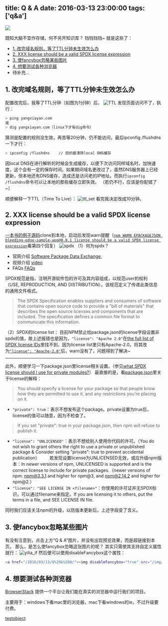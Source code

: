 title: Q & A
date: 2016-03-13 23:00:00
tags: ['q&a']
---
<a href="/2016/03/13/Q%20&%20A/"><img disableFancybox="true" src="/img/q&a.jpg"></a>

<!-- more -->

既知大脑不宜作存储，何不另开知识库？
铛铛铛铛~ 就是这些了：
-  [1. 改完域名规则，等了TTL分钟未生效怎么办](#1-改完域名规则，等了TTL分钟未生效怎么办)
-  [2. XXX license should be a valid SPDX license expression](#2-XXX-license-should-be-a-valid-SPDX-license-expression)
-  [3. 使fancybox忽略某些图片](#3-使fancybox忽略某些图片)
-  [4. 想要测试各种浏览器](#4-想要测试各种浏览器)
-  待补充...
## 1. 改完域名规则，等了TTL分钟未生效怎么办
配置改完后，我等了TTL分钟（如图为1分钟）后，
 ![TTL](/img/TTL.jpg)
发现页面访问不了，执行：
``` bash
> ping yangxiayan.com
或
> dig yangxiayan.com（linux下才有dig命令）
```
猜测是配置的规则没生效，再苦等20分钟，仍不能访问，最后ipconfig /flushdns 一下才行：
``` bash
> ipconfig /flushdns	// 目的是清除local DNS缓存
```
因local DNS在进行解析的时候会生成缓存，以便下次访问同样域名时，加快速度，这个会有一定的保存时间。如果期间域名更改过了，虽然DNS服务器上已经更新，但本地还有DNS缓存，造成还是访问老的IP地址。而执行`ipconfig /flushdns`命令可以让本地的那些缓存立即失效。
（若仍不行，应该是你配错了~）

顺便解释一下TTL（Time To Live）：
 ![ttl_set](/img/ttl_set.jpg)
看完我决定改成10分钟。


## 2. XXX license should be a valid SPDX license expression
[一本书的例子源码](https://github.com/backstopmedia/bleeding-edge-sample-app)clone到本地，启动后发现warn提醒（[`npm WARN EPACKAGEJSON bleeding-edge-sample-app@0.0.1 license should be a valid SPDX license expression`](https://github.com/backstopmedia/bleeding-edge-sample-app/issues/56)看第四个回复）
 ![spdx](/img/spdx.jpg)
（1）何为spdx？
- 官网介绍 [Software Package Data Exchange](http://spdx.org/about-spdx),
- 视频介绍 [video](http://www.linuxfoundation.org/programs/legal/compliance/webinars/introduction-to-spdx)
- FAQs [FAQs](https://spdx.org/about-spdx/faqs)

SPDX规范是指，注明开源软件包的许可及其内容组成，以规范user的权利（USE, REPRODUCTION, AND DISTRIBUTION）。该规范定义了传递此类信息的通用文件格式。
> The SPDX Specification enables suppliers and consumers of software that contains open source code to provide a "bill of materials" that describes the open source licenses and components that are included.  The specification defines a common file format to communicate this information.

（2）SPDX的license list：
目前NPM禁止给package.json的license字段设置非spdx的值，故上述报错也是因为，`"license": "Apache 2.0"`在[the full list of SPDX license IDs](https://spdx.org/licenses)里找不到，因为license list里只有Apache-2.0。将其改为[`"license": "Apache-2.0"`](https://spdx.org/licenses/Apache-2.0.html#licenseText)后，warn没有了，问题得到了解决~

-----------------------
此外，顺便学习一下package.json里license相关设置。（参见[what SPDX license should I use for private modules?](https://github.com/npm/npm/issues/8773)）
最直接的是，看[package.json](https://docs.npmjs.com/files/package.json)里关于license的解释：
> You should specify a license for your package so that people know how they are permitted to use it, and any restrictions you're placing on it.

- `"private": true`：表示不想发布这个package。private设置为true后，license的值可以随意，因为不检查了。
> If you set "private": true in your package.json, then npm will refuse to publish it.
- `"license": "UNLICENSED"`：表示不想给别人使用你代码的许可。（You do not wish to grant others the right to use a private or unpublished package & Consider setting "private": true to prevent accidental publication）
　　若发现设置license为UNLICENSED无效，或应升级npm版本：In newer versions of npm, UNLICENSED is supported and is the correct license to include for private packages.（newer versions of npm: npm@3.3.1 and higher for npm@3, and npm@2.14.2 and higher for npm@2.）
- `"license": "SEE LICENSE IN <filename>"`：你使用的许可证并无SPDX标识，可以通过filename来指定。If you are licensing it to others, put the terms in a file, and SEE LICENSE IN file.

同时我们应该关注npm的升级，以防版本更新后，上述字段变了含义。

## 3. 使fancybox忽略某些图片
有没有注意到，点击上方“Q & A”图片，并没有出现预览效果，而是超链接到本页。
那么，是怎么使fancybox忽略这张图片的呢？
其实只需使其支持自定义属性就行：
 ![yilia_if](/img/yilia_if.jpg)
然后便可以使用disableFancybox这个属性：
``` bash
<a href="/2016/03/13/Q%20&%20A/"><img disableFancybox="true" src="/img/q&a.jpg"></a>
```

## 4. 想要测试各种浏览器
[BrowserStack](https://www.browserstack.com) 提供一个平台让我们能在真实的浏览器中运行我们的项目。

主要用于：windows下看mac里的浏览器，mac下看windows的ie，不过升级要付费。

[testobject](http://testobject.com) 